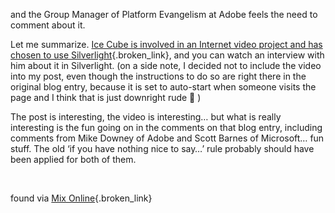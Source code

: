 and the Group Manager of Platform Evangelism at Adobe feels the need to comment about it.

Let me summarize. [Ice Cube is involved in an Internet video project and has chosen to use Silverlight](http://blogs.msdn.com/synergist/archive/2007/11/20/ice-cube-s-uvntv-com-goes-live-with-silverlight.aspx){.broken_link}, and you can watch an interview with him about it in Silverlight. (on a side note, I decided not to include the video into my post, even though the instructions to do so are right there in the original blog entry, because it is set to auto-start when someone visits the page and I think that is just downright rude 🙂 )

The post is interesting, the video is interesting&#8230; but what is really interesting is the fun going on in the comments on that blog entry, including comments from Mike Downey of Adobe and Scott Barnes of Microsoft&#8230; fun stuff. The old &#8216;if you have nothing nice to say&#8230;&#8217; rule probably should have been applied for both of them.

&nbsp;

found via [Mix Online](http://visitmix.com/blogs/Joshua/293/){.broken_link}